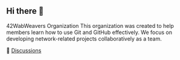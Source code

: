 <!--![Logo 42WebWeavers](./WebWeavers.png)-->

## Hi there 👋
42WabWeavers Organization
This organization was created to help members learn how to use Git and GitHub effectively. We focus on developing network-related projects collaboratively as a team.

🌈 [Discussions](https://github.com/orgs/42WebWeavers/discussions)

<!--

**Here are some ideas to get you started:**

🙋‍♀️ A short introduction - what is your organization all about?
🌈 Contribution guidelines - how can the community get involved?
👩‍💻 Useful resources - where can the community find your docs? Is there anything else the community should know?
🍿 Fun facts - what does your team eat for breakfast?
🧙 Remember, you can do mighty things with the power of [Markdown](https://docs.github.com/github/writing-on-github/getting-started-with-writing-and-formatting-on-github/basic-writing-and-formatting-syntax)
-->
